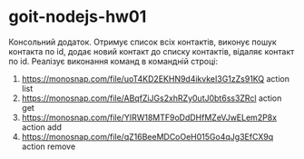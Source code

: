 # goit-nodejs-hw01

Консольний додаток.
Отримує список всіх контактів, виконує пошук контакта по id,
додає новий контакт до списку контактів, відаляє контакт по id.
Реалізує виконання команд в командній строці:

1. https://monosnap.com/file/uoT4KD2EKHN9d4ikvkeI3G1zZs91KQ
   action list
2. https://monosnap.com/file/ABqfZiJGs2xhRZy0utJ0bt6ss3ZRcl
   action get
3. https://monosnap.com/file/YIRW18MTF9oDdDHfMZeVJwELem2P8x
   action add
4. https://monosnap.com/file/qZ16BeeMDCoOeH015Go4qJg3EfCX9q
   action remove
